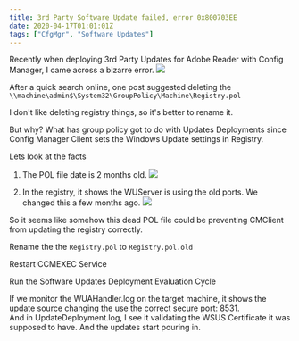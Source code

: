 ```yaml
---
title: 3rd Party Software Update failed, error 0x800703EE 
date: 2020-04-17T01:01:01Z
tags: ["CfgMgr", "Software Updates"] 
---
```


Recently when deploying 3rd Party Updates for Adobe Reader with Config Manager, I came across a bizarre error.
![](/2020-04-17-3rd-party-su-error_1.png)

After a quick search online, one post suggested deleting the `\\machine\admin$\System32\GroupPolicy\Machine\Registry.pol`

I don't like deleting registry things, so it's better to rename it.

But why? What has group policy got to do with Updates Deployments since Config Manager Client sets the Windows Update settings in Registry.

Lets look at the facts

1.  The POL file date is 2 months old.
![](/2020-04-17-3rd-party-su-error_2.png)

2. In the registry, it shows the WUServer is using the old ports. We changed this a few months ago.
![](/2020-04-17-3rd-party-su-error_3.png)

So it seems like somehow this dead POL file could be preventing CMClient from updating the registry correctly.

Rename the the `Registry.pol` to `Registry.pol.old`

Restart CCMEXEC Service

Run the Software Updates Deployment Evaluation Cycle

If we monitor the WUAHandler.log on the target machine, it shows the update source changing the use the correct secure port: 8531.  
And in UpdateDeployment.log, I see it validating the WSUS Certificate it was supposed to have. And the updates start pouring in. 